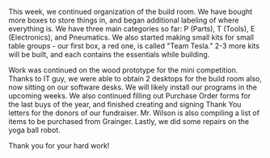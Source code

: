 <!--t Meeting: Saturday, April 18th, 2015 t-->

This week, we continued organization of the build room. We have bought more boxes to store things in, and began additional labeling of where everything is. We have three main categories so far: P (Parts), T (Tools), E (Electronics), and Pneumatics. We also started making small kits for small table groups - our first box, a red one, is called "Team Tesla." 2-3 more kits will be built, and each contains the essentials while building.

Work was continued on the wood prototype for the mini competition. Thanks to IT guy, we were able to obtain 2 desktops for the build room also, now sitting on our software desks. We will likely install our programs in the upcoming weeks. We also continued filling out Purchase Order forms for the last buys of the year, and finished creating and signing Thank You letters for the donors of our fundraiser. Mr. Wilson is also compiling a list of items to be purchased from Grainger. Lastly, we did some repairs on the yoga ball robot.

Thank you for your hard work!